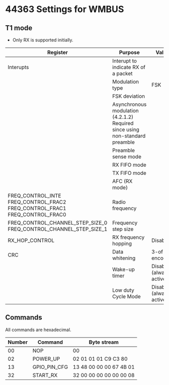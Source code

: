 # 44363 Settings for WMBUS

## T1 mode
- Only RX is supported initially.

|Register|Purpose|Value|
|-|-|-|
|Interupts|Interupt to indicate RX of a packet|
||Modulation type|FSK|
||FSK deviation|
||Asynchronous modulation (4.2.1.2)<br/>Required since using non-standard preamble|
||Preamble sense mode|
||RX FIFO mode
||TX FIFO mode
||AFC (RX mode)
|FREQ_CONTROL_INTE<br/>FREQ_CONTROL_FRAC2<br/>FREQ_CONTROL_FRAC1<br/>FREQ_CONTROL_FRAC0|Radio frequency
|FREQ_CONTROL_CHANNEL_STEP_SIZE_0<br/>FREQ_CONTROL_CHANNEL_STEP_SIZE_1|Frequency step size
|RX_HOP_CONTROL|RX frequency hopping|Disabled|
|CRC|Data whitening|3-of-6 encoding
||Wake-up timer|Disabled (always active)
||Low duty Cycle Mode|Disabled (always active)

## Commands
All commands are hexadecimal.

|Number|Command|Byte stream|
|-|-|-|
|00|NOP|00|
|02|POWER_UP|02 01 01 01 C9 C3 80|
|13|GPIO_PIN_CFG|13 48 00 00 00 67 4B 01|
|32|START_RX|32 00 00 00 00 00 00 08|